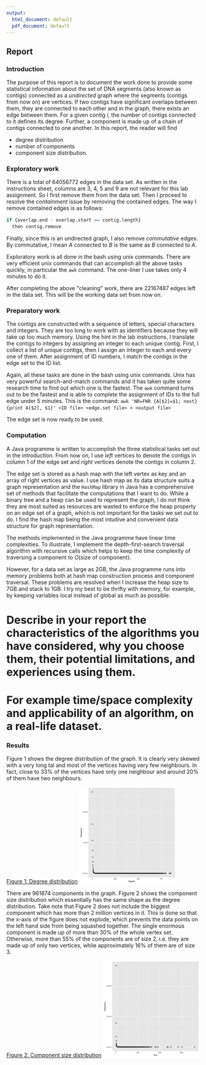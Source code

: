 ```yaml
---
output:
  html_document: default
  pdf_document: default
---
```

## Report 

### Introduction

The purpose of this report is to document the work done to provide some statistical information about the set of DNA segments (also known as contigs) connected as a *undirected* graph where the segments (contigs from now on) are vertices. If two contigs have significant overlaps between them, they are connected to each other and in the graph, there exists an edge between them. For a given contig $i$, the number of contigs connected to it defines its degree. Further, a component is made up of a chain of contigs connected to one another. In this report, the reader will find 
 - degree distribution 
 - number of components
 - component size distribution.

### Exploratory work

There is a total of 64056772 edges in the data set. As written in the instructions sheet, columns are 3, 4, 5 and 9 are not relevant for this lab assignment. So I first remove them from the data set. Then I proceed to resolve the _containment_ issue by removing the contained edges. The way I remove contained edges is as follows:

```r
if {overlap.end - overlap.start == contig.length} 
  then contig.remove
```

Finally, since this is an undirected graph, I also remove _commutative_ edges. By commutative, I mean $A$ connected to $B$ is the same as $B$ connected to $A$.

Exploratory work is all done in the bash using unix commands. There are very efficient unix commands that can accomplish all the above tasks quickly, in particular the `awk` command. The one-liner I use takes only 4 minutes to do it. 

After completing the above "cleaning" work, there are 22167487 edges left in the data set. This will be the working data set from now on.


### Preparatory work

The contigs are constructed with a sequence of letters, special characters and integers. They are too long to work with as identifiers because they will take up too much memory. Using the hint in the lab instructions, I translate the contigs to integers by assigning an integer to each unique contig. First, I collect a list of unique contigs, then I assign an integer to each and every one of them. After assignment of ID numbers, I match the contigs in the edge set to the ID list. 

Again, all these tasks are done in the bash using unix commands. Unix has very powerful search-and-match commands and it has taken quite some research time to find out which one is the fastest. The `awk` command turns out to be the fastest and is able to complete the assignment of IDs to the full edge under 5 minutes. This is the command:
`awk 'NR=FNR {A[$2]=$1; next} {print A[$2], $1}' <ID file> <edge.set file> > <output file>`

The edge set is now ready to be used.

### Computation 

A Java programme is written to accomplish the three statistical tasks set out in the introduction. From now on, I use _left_ vertices to denote the contigs in column 1 of the edge set and _right_ vertices denote the contigs in column 2.

The edge set is stored as a hash map with the left vertex as key and an array of right vertices as value. I use hash map as its data structure suits a graph representation and the `HashMap` library in Java has a comprehensive set of methods that facilitate the computations that I want to do. While a binary tree and a heap can be used to represent the graph, I do not think they are most suited as resources are wasted to enforce the heap property on an edge set of a graph, which is not important for the tasks we set out to do. I find the hash map being the most intuitive and convenient data structure for graph representation.

The methods implemented in the Java programme have linear time complexities. To illustrate, I implement the depth-first-search traversal algorithm with recursive calls which helps to keep the time complexity of traversing a component to $O(\text{size of component})$. 

However, for a data set as large as 2GB, the Java programme runs into memory problems both at hash map construction process and component traversal. These problems are resolved when I increase the heap size to 7GB and stack to 1GB. I try my best to be thrifty with memory, for example, by keeping variables local instead of global as much as possible.

# Describe in your report the characteristics of the algorithms you have considered, why you choose them, their potential limitations, and experiences using them.
# For example time/space complexity and applicability of an algorithm, on a real-life dataset.

### Results

Figure 1 shows the degree distribution of the graph. It is clearly very skewed with a very long tal and most of the vertices having very few neighbours. In fact, close to 33% of the vertices have only one neighbour and around 20% of them have two neighbours. 

<ins>Figure 1: Degree distribution</ins>
<img src="da3018proj_degdist.png" alt="Degree Distribution" width="50%"/> 

There are 961874 components in the graph. Figure 2 shows the component size distribution which essentially has the same shape as the degree distribution. Take note that Figure 2 does not include the biggest component which has more than 2 million vertices in it. This is done so that the x-axis of the figure does not explode, which prevents the data points on the left hand side from being squashed together. The single enormous component is made up of more than 30% of the whole vertex set. Otherwise, more than 55% of the components are of size 2, i.e. they are made up of only two vertices, while approximately 16% of them are of size 3.

<ins>Figure 2: Component size distribution</ins>
<img src="da3018proj_compsizedistn.png" alt="Component Size Distribution" width="50%"/> 